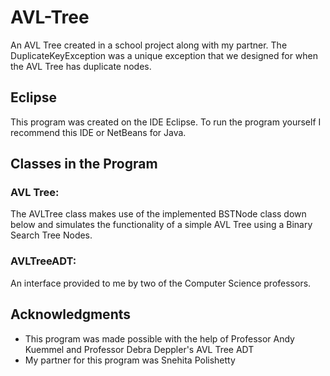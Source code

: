 # AVL-Tree
An AVL Tree created in a school project along with my partner. The DuplicateKeyException was a unique exception that we designed for when the AVL Tree has duplicate nodes.

## Eclipse
This program was created on the IDE Eclipse. To run the program yourself I recommend this IDE or NetBeans for Java.

## Classes in the Program
  ### AVL Tree: 
   The AVLTree class makes use of the implemented BSTNode<K> class down below and
   simulates the functionality of a simple AVL Tree using a Binary Search Tree
   Nodes.
  
  ### AVLTreeADT:
  An interface provided to me by two of the Computer Science professors.

## Acknowledgments

* This program was made possible with the help of Professor Andy Kuemmel and Professor Debra Deppler's AVL Tree ADT
* My partner for this program was Snehita Polishetty
